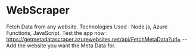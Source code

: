 # WebScraper
Fetch Data from any website.
Technologies Used : Node.js, Azure Functions, JavaScript.
Test the app now : https://getmetadatascraper.azurewebsites.net/api/FetchMetaData?url=  -- Add the website you want the Meta Data for. 

